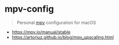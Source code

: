 # mpv-config

> Personal [mpv](https://github.com/mpv-player/mpv) configuration for macOS

- <https://mpv.io/manual/stable>
- <https://artoriuz.github.io/blog/mpv_upscaling.html>









